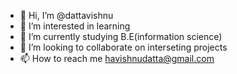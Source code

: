 - 👋 Hi, I’m @dattavishnu
- 👀 I’m interested in learning
- 🌱 I’m currently studying B.E(information science)
- 💞️ I’m looking to collaborate on interseting projects
- 📫 How to reach me havishnudatta@gmail.com

<!---
dattavishnu/dattavishnu is a ✨ special ✨ repository because its `README.md` (this file) appears on your GitHub profile.
You can click the Preview link to take a look at your changes.
--->
